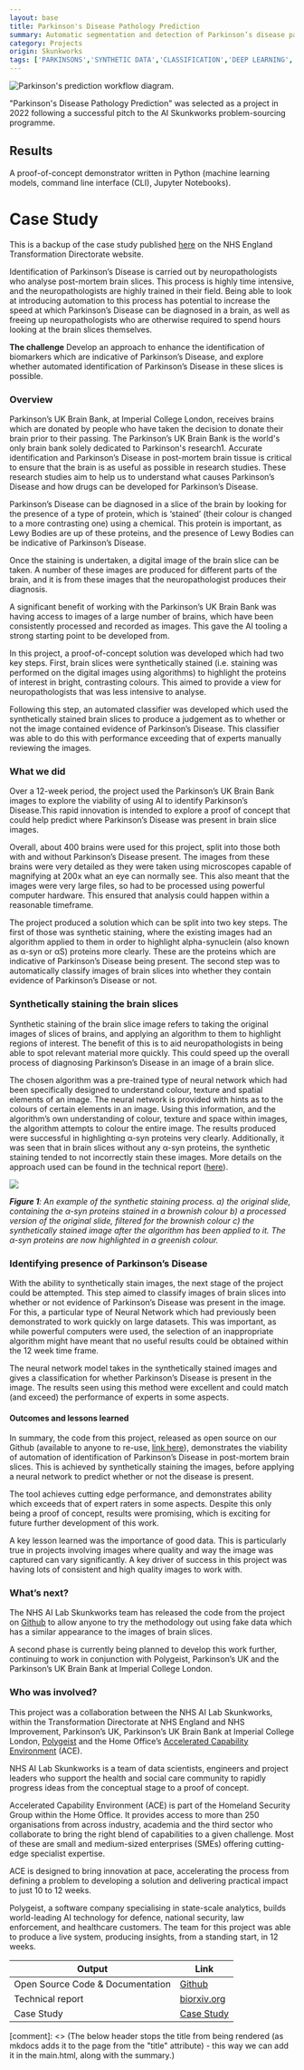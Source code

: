 ```yaml
---
layout: base
title: Parkinson's Disease Pathology Prediction
summary: Automatic segmentation and detection of Parkinson’s disease pathology using synthetic staining and deep neural networks
category: Projects
origin: Skunkworks
tags: ['PARKINSONS','SYNTHETIC DATA','CLASSIFICATION','DEEP LEARNING', 'PATHOLOGY', 'NEURAL NETWORKS', 'PYTHON']
---
```


![Parkinson's prediction workflow diagram.](../images/parkinsons-detection.png)

"Parkinson's Disease Pathology Prediction" was selected as a project in 2022 following a successful pitch to the AI Skunkworks problem-sourcing programme.

## Results

A proof-of-concept demonstrator written in Python (machine learning models, command line interface (CLI), Jupyter Notebooks).

# Case Study

This is a backup of the case study published [here](https://digital.nhs.uk/services/ai-knowledge-repository/case-studies/identifying-and-quantifying-parkinsons-disease-using-ai-on-brain-slices) on the NHS England Transformation Directorate website.

Identification of Parkinson’s Disease is carried out by neuropathologists who analyse post-mortem brain slices. This process is highly time intensive, and the neuropathologists are highly trained in their field. Being able to look at introducing automation to this process has potential to increase the speed at which Parkinson’s Disease can be diagnosed in a brain, as well as freeing up neuropathologists who are otherwise required to spend hours looking at the brain slices themselves.

**The challenge**
Develop an approach to enhance the identification of biomarkers which are indicative of Parkinson’s Disease, and explore whether automated identification of Parkinson’s Disease in these slices is possible.

### Overview

Parkinson’s UK Brain Bank, at Imperial College London, receives brains which are donated by people who have taken the decision to donate their brain prior to their passing. The Parkinson’s UK Brain Bank is the world's only brain bank solely dedicated to Parkinson's research1. Accurate identification and Parkinson’s Disease in post-mortem brain tissue is critical to ensure that the brain is as useful as possible in research studies. These research studies aim to help us to understand what causes Parkinson’s Disease and how drugs can be developed for Parkinson’s Disease.

Parkinson’s Disease can be diagnosed in a slice of the brain by looking for the presence of a type of protein, which is ‘stained’ (their colour is changed to a more contrasting one) using a chemical. This protein is important, as Lewy Bodies are up of these proteins, and the presence of Lewy Bodies can be indicative of Parkinson’s Disease.

Once the staining is undertaken, a digital image of the brain slice can be taken. A number of these images are produced for different parts of the brain, and it is from these images that the neuropathologist produces their diagnosis.

A significant benefit of working with the Parkinson’s UK Brain Bank was having access to images of a large number of brains, which have been consistently processed and recorded as images. This gave the AI tooling a strong starting point to be developed from.

In this project, a proof-of-concept solution was developed which had two key steps. First, brain slices were synthetically stained (i.e. staining was performed on the digital images using algorithms) to highlight the proteins of interest in bright, contrasting colours. This aimed to provide a view for neuropathologists that was less intensive to analyse.

Following this step, an automated classifier was developed which used the synthetically stained brain slices to produce a judgement as to whether or not the image contained evidence of Parkinson’s Disease. This classifier was able to do this with performance exceeding that of experts manually reviewing the images.

### What we did

Over a 12-week period, the project used the Parkinson’s UK Brain Bank images to explore the viability of using AI to identify Parkinson’s Disease.This rapid innovation is intended to explore a proof of concept that could help predict where Parkinson’s Disease was present in brain slice images.

Overall, about 400 brains were used for this project, split into those both with and without Parkinson’s Disease present. The images from these brains were very detailed as they were taken using microscopes capable of magnifying at 200x what an eye can normally see. This also meant that the images were very large files, so had to be processed using powerful computer hardware. This ensured that analysis could happen within a reasonable timeframe.

The project produced a solution which can be split into two key steps. The first of those was synthetic staining, where the existing images had an algorithm applied to them in order to highlight alpha-synuclein (also known as α-syn or αS) proteins more clearly. These are the proteins which are indicative of Parkinson’s Disease being present. The second step was to automatically classify images of brain slices into whether they contain evidence of Parkinson’s Disease or not.

### Synthetically staining the brain slices

Synthetic staining of the brain slice image refers to taking the original images of slices of brains, and applying an algorithm to them to highlight regions of interest. The benefit of this is to aid neuropathologists in being able to spot relevant material more quickly. This could speed up the overall process of diagnosing Parkinson’s Disease in an image of a brain slice.

The chosen algorithm was a pre-trained type of neural network which had been specifically designed to understand colour, texture and spatial elements of an image. The neural network is provided with hints as to the colours of certain elements in an image. Using this information, and the algorithm’s own understanding of colour, texture and space within images, the algorithm attempts to colour the entire image. The results produced were successful in highlighting α-syn proteins very clearly. Additionally, it was seen that in brain slices without any α-syn proteins, the synthetic staining tended to not incorrectly stain these images. More details on the approach used can be found in the technical report ([here](https://www.biorxiv.org/content/10.1101/2022.08.30.505459v1)).

![](../images/Parkinsons_synthetic_brain_slices.width-800.png)

***Figure 1**: An example of the synthetic staining process. a) the original slide, containing the α-syn proteins stained in a brownish colour b) a processed version of the original slide, filtered for the brownish colour c) the synthetically stained image after the algorithm has been applied to it. The α-syn proteins are now highlighted in a greenish colour.*

### Identifying presence of Parkinson’s Disease

With the ability to synthetically stain images, the next stage of the project could be attempted. This step aimed to classify images of brain slices into whether or not evidence of Parkinson’s Disease was present in the image. For this, a particular type of Neural Network which had previously been demonstrated to work quickly on large datasets. This was important, as while powerful computers were used, the selection of an inappropriate algorithm might have meant that no useful results could be obtained within the 12 week time frame.

The neural network model takes in the synthetically stained images and gives a classification for whether Parkinson’s Disease is present in the image. The results seen using this method were excellent and could match (and exceed) the performance of experts in some aspects.

#### Outcomes and lessons learned

In summary, the code from this project, released as open source on our Github (available to anyone to re-use, [link here](https://github.com/nhsx/skunkworks-parkinsons-detection)), demonstrates the viability of automation of identification of Parkinson’s Disease in post-mortem brain slices. This is achieved by synthetically staining the images, before applying a neural network to predict whether or not the disease is present.

The tool achieves cutting edge performance, and demonstrates ability which exceeds that of expert raters in some aspects. Despite this only being a proof of concept, results were promising, which is exciting for future further development of this work.

A key lesson learned was the importance of good data. This is particularly true in projects involving images where quality and way the image was captured can vary significantly. A key driver of success in this project was having lots of consistent and high quality images to work with.

### What’s next?

The NHS AI Lab Skunkworks team has released the code from the project on [Github](https://github.com/nhsx/skunkworks-parkinsons-detection) to allow anyone to try the methodology out using fake data which has a similar appearance to the images of brain slices.

A second phase is currently being planned to develop this work further, continuing to work in conjunction with Polygeist, Parkinson’s UK and the Parkinson’s UK Brain Bank at Imperial College London.

### Who was involved?

This project was a collaboration between the NHS AI Lab Skunkworks, within the Transformation Directorate at NHS England and NHS Improvement, Parkinson’s UK, Parkinson’s UK Brain Bank at Imperial College London, [Polygeist](https://polygei.st/) and the Home Office’s [Accelerated Capability Environment](https://www.gov.uk/government/groups/accelerated-capability-environment-ace) (ACE).

NHS AI Lab Skunkworks is a team of data scientists, engineers and project leaders who support the health and social care community to rapidly progress ideas from the conceptual stage to a proof of concept.

Accelerated Capability Environment (ACE) is part of the Homeland Security Group within the Home Office. It provides access to more than 250 organisations from across industry, academia and the third sector who collaborate to bring the right blend of capabilities to a given challenge. Most of these are small and medium-sized enterprises (SMEs) offering cutting-edge specialist expertise.

ACE is designed to bring innovation at pace, accelerating the process from defining a problem to developing a solution and delivering practical impact to just 10 to 12 weeks.

Polygeist, a software company specialising in state-scale analytics, builds world-leading AI technology for defence, national security, law enforcement, and healthcare customers. The team for this project was able to produce a live system, producing insights, from a standing start, in 12 weeks.

Output|Link
---|---
Open Source Code & Documentation|[Github](https://github.com/nhsx/skunkworks-parkinsons-detection/)
Technical report|[biorxiv.org](https://www.biorxiv.org/content/10.1101/2022.08.30.505459v1)
Case Study|[Case Study](https://digital.nhs.uk/services/ai-knowledge-repository/case-studies/identifying-and-quantifying-parkinsons-disease-using-ai-on-brain-slices)

[comment]: <> (The below header stops the title from being rendered (as mkdocs adds it to the page from the "title" attribute) - this way we can add it in the main.html, along with the summary.)
#

